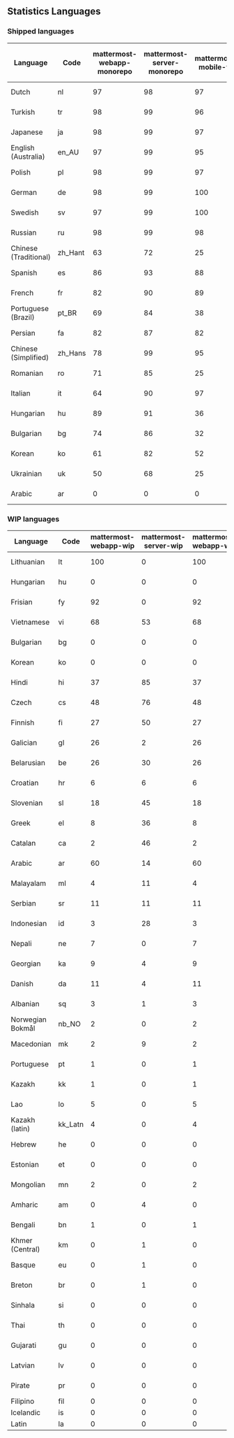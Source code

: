 ## Statistics Languages ##
###  Shipped languages  ###
|Language|Code|mattermost-webapp-monorepo|mattermost-server-monorepo|mattermost-mobile-v2|mattermost-desktop|mattermost-boards-webapp-monorepo|mattermost-playbooks-webapp-monorepo|calls-webapp|Total|Last Modified|
|---|---|---|---|---|---|---|---|---|---|---|
|Dutch|nl| 97| 98| 97| 100| 100| 99| 97| 98|2023-04-28T19:55:45.026118Z|
|Turkish|tr| 98| 99| 96| 100| 100| 99| 97| 97|2023-04-28T19:57:09.235781Z|
|Japanese|ja| 98| 99| 97| 100| 100| 99| 0| 97|2023-04-28T19:55:16.681201Z|
|English (Australia)|en_AU| 97| 99| 95| 100| 100| 99| 0| 96|2023-04-28T19:53:49.235446Z|
|Polish|pl| 98| 99| 97| 100| 100| 99| 100| 95|2023-04-28T19:55:59.464229Z|
|German|de| 98| 99| 100| 100| 100| 99| 100| 95|2023-04-28T19:53:34.224491Z|
|Swedish|sv| 97| 99| 100| 100| 100| 100| 0| 94|2023-04-29T18:01:43.566526Z|
|Russian|ru| 98| 99| 98| 100| 100| 61| 0| 92|2023-04-28T21:36:53.873368Z|
|Chinese (Traditional)|zh_Hant| 63| 72| 25| 0| 97| 0| 0| 79|2023-04-28T19:57:49.790214Z|
|Spanish|es| 86| 93| 88| 98| 48| 0| 19| 78|2023-04-28T19:54:03.833849Z|
|French|fr| 82| 90| 89| 96| 98| 27| 1| 78|2023-04-28T19:54:33.099459Z|
|Portuguese (Brazil)|pt_BR| 69| 84| 38| 48| 100| 0| 76| 68|2023-04-28T19:56:13.371152Z|
|Persian|fa| 82| 87| 82| 100| 26| 1| 0| 68|2023-04-28T19:54:18.139895Z|
|Chinese (Simplified)|zh_Hans| 78| 99| 95| 100| 98| 0| 4| 67|2023-04-28T19:57:36.168285Z|
|Romanian|ro| 71| 85| 25| 0| 0| 0| 0| 67|2023-04-28T19:56:27.540721Z|
|Italian|it| 64| 90| 97| 23| 66| 0| 0| 65|2023-04-28T19:55:01.977907Z|
|Hungarian|hu| 89| 91| 36| 99| 94| 81| 0| 63|2023-04-28T19:54:47.768487Z|
|Bulgarian|bg| 74| 86| 32| 0| 0| 0| 0| 52|2023-04-28T19:53:20.034808Z|
|Korean|ko| 61| 82| 52| 100| 95| 100| 0| 52|2023-04-29T02:04:07.223797Z|
|Ukrainian|uk| 50| 68| 25| 79| 53| 0| 0| 45|2023-04-07T15:44:28.713331Z|
|Arabic|ar| 0| 0| 0| 45| 46| 0| 0| 16|2023-04-07T15:44:05.561803Z|
###  WIP languages  ###
|Language|Code|mattermost-webapp-wip|mattermost-server-wip|mattermost-webapp-wip|Total|Last Modified|
|---|---|---|---|---|---|--|
|Lithuanian|lt| 100| 0| 100| 71|2023-04-20T18:20:36.422339Z|
|Hungarian|hu| 0| 0| 0| 63|2023-04-28T19:54:47.768487Z|
|Frisian|fy| 92| 0| 92| 61|2023-03-30T14:04:28.368728Z|
|Vietnamese|vi| 68| 53| 68| 57|2023-04-07T15:44:29.030842Z|
|Bulgarian|bg| 0| 0| 0| 52|2023-04-28T19:53:20.034808Z|
|Korean|ko| 0| 0| 0| 52|2023-04-29T02:04:07.223797Z|
|Hindi|hi| 37| 85| 37| 49|2023-03-30T14:04:54.856447Z|
|Czech|cs| 48| 76| 48| 37|2023-04-28T11:13:39.759810Z|
|Finnish|fi| 27| 50| 27| 34|2023-03-30T14:04:14.936366Z|
|Galician|gl| 26| 2| 26| 31|2023-02-16T10:53:47.791156Z|
|Belarusian|be| 26| 30| 26| 27|2023-03-30T14:03:09.873427Z|
|Croatian|hr| 6| 6| 6| 25|2023-04-12T19:42:11.064853Z|
|Slovenian|sl| 18| 45| 18| 21|2023-04-06T20:14:58.767028Z|
|Greek|el| 8| 36| 8| 21|2023-03-30T14:03:55.229463Z|
|Catalan|ca| 2| 46| 2| 16|2023-02-22T22:19:51.633986Z|
|Arabic|ar| 60| 14| 60| 16|2023-04-07T15:44:05.561803Z|
|Malayalam|ml| 4| 11| 4| 15|2023-04-07T16:10:53.056996Z|
|Serbian|sr| 11| 11| 11| 13|2023-03-30T14:07:25.635161Z|
|Indonesian|id| 3| 28| 3| 12|2023-01-20T12:30:26.132977Z|
|Nepali|ne| 7| 0| 7| 11|2023-03-30T14:06:47.028356Z|
|Georgian|ka| 9| 4| 9| 9|2023-04-10T20:31:24.828471Z|
|Danish|da| 11| 4| 11| 8|2023-02-28T08:17:12.460986Z|
|Albanian|sq| 3| 1| 3| 8|2023-03-30T14:07:18.996586Z|
|Norwegian Bokmål|nb_NO| 2| 0| 2| 5|2023-04-07T15:44:19.938225Z|
|Macedonian|mk| 2| 9| 2| 5|2023-04-21T04:48:12.502639Z|
|Portuguese|pt| 1| 0| 1| 5|2023-04-10T23:55:59.471172Z|
|Kazakh|kk| 1| 0| 1| 3|2023-01-20T12:30:28.434837Z|
|Lao|lo| 5| 0| 5| 3|2023-01-28T03:29:57.636840Z|
|Kazakh (latin)|kk_Latn| 4| 0| 4| 3|2023-01-09T16:04:40.142668Z|
|Hebrew|he| 0| 0| 0| 2|2023-01-20T12:30:24.610278Z|
|Estonian|et| 0| 0| 0| 2|2022-06-16T11:17:55.844464Z|
|Mongolian|mn| 2| 0| 2| 2|2023-02-16T02:00:14.011643Z|
|Amharic|am| 0| 4| 0| 1|2020-07-04T19:22:35.416407Z|
|Bengali|bn| 1| 0| 1| 1|2022-06-18T00:07:36.707192Z|
|Khmer (Central)|km| 0| 1| 0| 0|2022-05-06T14:27:58.323957Z|
|Basque|eu| 0| 1| 0| 0|2021-06-22T14:46:44.626603Z|
|Breton|br| 0| 1| 0| 0|2022-10-20T14:33:30.929526Z|
|Sinhala|si| 0| 0| 0| 0|2022-10-24T11:26:43.423982Z|
|Thai|th| 0| 0| 0| 0|2022-05-03T14:48:59.991556Z|
|Gujarati|gu| 0| 0| 0| 0|2021-09-27T12:12:04.194601Z|
|Latvian|lv| 0| 0| 0| 0|2022-12-17T23:24:22.390841Z|
|Pirate|pr| 0| 0| 0| 0|2022-06-28T08:46:29.046651Z|
|Filipino|fil| 0| 0| 0| 0||
|Icelandic|is| 0| 0| 0| 0||
|Latin|la| 0| 0| 0| 0||
